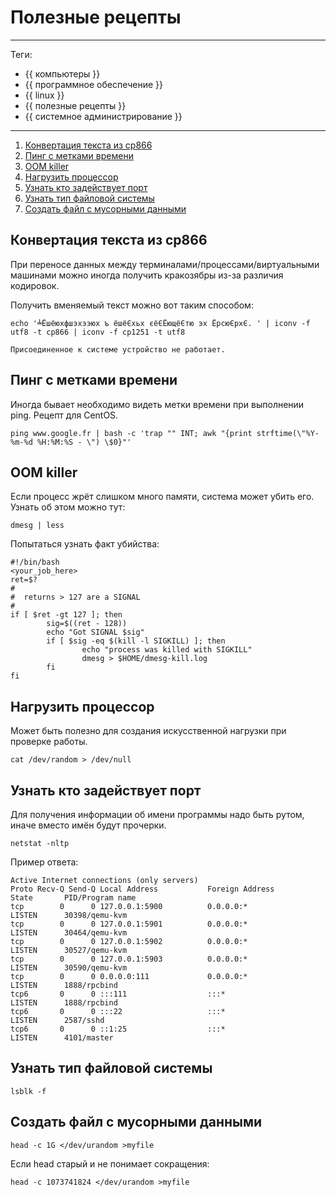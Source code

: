 # Полезные рецепты



---

Теги:

- {{ компьютеры }}
- {{ программное обеспечение }}
- {{ linux }}
- {{ полезные рецепты }}
- {{ системное администрирование }}

---

1. [Конвертация текста из cp866](#Конвертация-текста-из-cp866)
1. [Пинг с метками времени](#Пинг-с-метками-времени)
1. [OOM killer](#OOM-killer)
1. [Нагрузить процессор](#Нагрузить-процессор)
1. [Узнать кто задействует порт](#Узнать-кто-задействует-порт)
1. [Узнать тип файловой системы](#Узнать-тип-файловой-системы)
1. [Создать файл с мусорными данными](#Создать-файл-с-мусорными-данными)

## Конвертация текста из cp866

При переносе данных между терминалами/процессами/виртуальными машинами можно
иногда получить кракозябры из-за различия кодировок.

Получить вменяемый текст можно вот таким способом:

```shell
echo '╧Ёшёюхфшэхээюх ъ ёшёЄхьх єёЄЁющёЄтю эх ЁрсюЄрхЄ. ' | iconv -f utf8 -t cp866 | iconv -f cp1251 -t utf8
```

```shell
Присоединенное к системе устройство не работает.
```

## Пинг с метками времени

Иногда бывает необходимо видеть метки времени при выполнении ping. Рецепт для
CentOS.

```shell
ping www.google.fr | bash -c 'trap "" INT; awk "{print strftime(\"%Y-%m-%d %H:%M:%S - \") \$0}"'
```

## OOM killer

Если процесс жрёт слишком много памяти, система может убить его. Узнать об этом
можно тут:

```shell
dmesg | less
```

Попытаться узнать факт убийства:

```shell
#!/bin/bash
<your_job_here>
ret=$?
#
#  returns > 127 are a SIGNAL
#
if [ $ret -gt 127 ]; then
        sig=$((ret - 128))
        echo "Got SIGNAL $sig"
        if [ $sig -eq $(kill -l SIGKILL) ]; then
                echo "process was killed with SIGKILL"
                dmesg > $HOME/dmesg-kill.log
        fi
fi
```

## Нагрузить процессор

Может быть полезно для создания искусственной нагрузки при проверке работы.

```shell
cat /dev/random > /dev/null
```

## Узнать кто задействует порт

Для получения информации об имени программы надо быть рутом, иначе вместо имён
будут прочерки.

```shell
netstat -nltp
```

Пример ответа:

```shell
Active Internet connections (only servers)
Proto Recv-Q Send-Q Local Address           Foreign Address         State       PID/Program name
tcp        0      0 127.0.0.1:5900          0.0.0.0:*               LISTEN      30398/qemu-kvm
tcp        0      0 127.0.0.1:5901          0.0.0.0:*               LISTEN      30464/qemu-kvm
tcp        0      0 127.0.0.1:5902          0.0.0.0:*               LISTEN      30527/qemu-kvm
tcp        0      0 127.0.0.1:5903          0.0.0.0:*               LISTEN      30590/qemu-kvm
tcp        0      0 0.0.0.0:111             0.0.0.0:*               LISTEN      1888/rpcbind
tcp6       0      0 :::111                  :::*                    LISTEN      1888/rpcbind
tcp6       0      0 :::22                   :::*                    LISTEN      2587/sshd
tcp6       0      0 ::1:25                  :::*                    LISTEN      4101/master
```

## Узнать тип файловой системы

```shell
lsblk -f
```

## Создать файл с мусорными данными

```shell
head -c 1G </dev/urandom >myfile
```

Если head старый и не понимает сокращения:

```shell
head -c 1073741824 </dev/urandom >myfile
```
